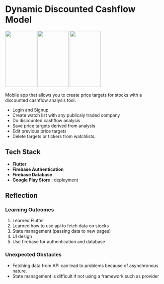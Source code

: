 # Dynamic Discounted Cashflow Model
<img src="https://github.com/sarbjot-14/dynamic_dcf/blob/master/Screenshot_20210825-114536.jpg" width="100" height="180">
<img src="https://github.com/sarbjot-14/dynamic_dcf/blob/master/Screenshot_20210825-114312.jpg" width="100" height="180">
<img src="https://github.com/sarbjot-14/dynamic_dcf/blob/master/Screenshot_20210825-114320.jpg" width="100" height="180">

Mobile app that allows you to create price targets for stocks with a discounted cashflow analysis tool. 
* Login and Signup
* Create watch list with any publicaly traded company
* Do discounted cashflow analysis
* Save price targets derived from analysis
* Edit previous price targets
* Delete targets or tickers from watchlists. 

## Tech Stack
* **Flutter** 
* **Firebase Authentication** 
* **Firebase Database** 
* **Google Play Store**  : deployment

## Reflection

### Learning Outcomes
1. Learned Flutter
2. Learned how to use api to fetch data on stocks
3. State management (passing data to new pages)
4. UI design
5. Use firebase for authentication and database

### Unexpected Obstacles
* Fetching data from API can lead to problems because of asynchronous nature. 
* State management is difficult if not using a framework such as provider


